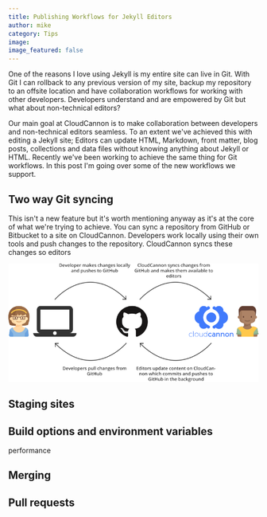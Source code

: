 ```yaml
---
title: Publishing Workflows for Jekyll Editors
author: mike
category: Tips
image:
image_featured: false
---
```



One of the reasons I love using Jekyll is my entire site can live in Git. With Git I can rollback to any previous version of my site, backup my repository to an offsite location and have collaboration workflows for working with other developers. Developers understand and are empowered by Git but what about non-technical editors?

Our main goal at CloudCannon is to make collaboration between developers and non-technical editors seamless. To an extent we've achieved this with editing a Jekyll site; Editors can update HTML, Markdown, front matter, blog posts, collections and data files without knowing anything about Jekyll or HTML. Recently we've been working to achieve the same thing for Git workflows. In this post I'm going over some of the new workflows we support.

## Two way Git syncing

This isn't a new feature but it's worth mentioning anyway as it's at the core of what we're trying to achieve. You can sync a repository from GitHub or Bitbucket to a site on CloudCannon. Developers work locally using their own tools and push changes to the repository. CloudCannon syncs these changes so editors

![two way Git syncing](/images/blog/git-workflows/2-way-syncing.svg)

## Staging sites

## Build options and environment variables

performance

## Merging

## Pull requests